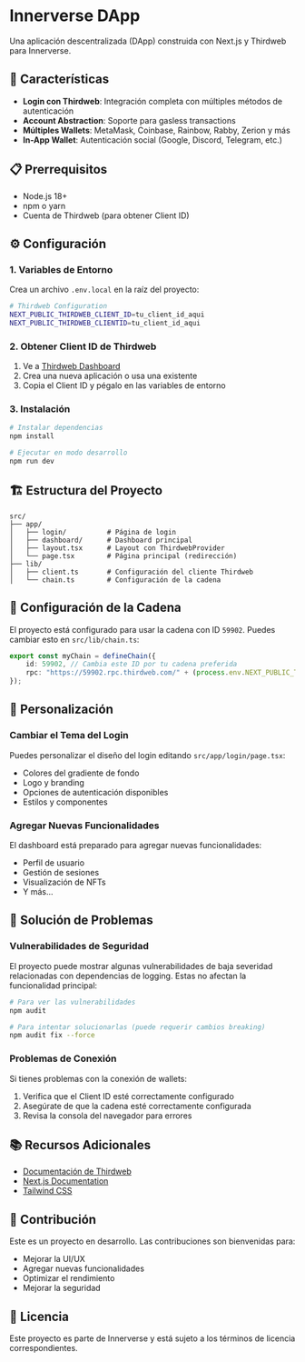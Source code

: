 # Innerverse DApp

Una aplicación descentralizada (DApp) construida con Next.js y Thirdweb para Innerverse.

## 🚀 Características

- **Login con Thirdweb**: Integración completa con múltiples métodos de autenticación
- **Account Abstraction**: Soporte para gasless transactions
- **Múltiples Wallets**: MetaMask, Coinbase, Rainbow, Rabby, Zerion y más
- **In-App Wallet**: Autenticación social (Google, Discord, Telegram, etc.)

## 📋 Prerrequisitos

- Node.js 18+ 
- npm o yarn
- Cuenta de Thirdweb (para obtener Client ID)

## ⚙️ Configuración

### 1. Variables de Entorno

Crea un archivo `.env.local` en la raíz del proyecto:

```bash
# Thirdweb Configuration
NEXT_PUBLIC_THIRDWEB_CLIENT_ID=tu_client_id_aqui
NEXT_PUBLIC_THIRDWEB_CLIENTID=tu_client_id_aqui
```

### 2. Obtener Client ID de Thirdweb

1. Ve a [Thirdweb Dashboard](https://thirdweb.com/dashboard)
2. Crea una nueva aplicación o usa una existente
3. Copia el Client ID y pégalo en las variables de entorno

### 3. Instalación

```bash
# Instalar dependencias
npm install

# Ejecutar en modo desarrollo
npm run dev
```

## 🏗️ Estructura del Proyecto

```
src/
├── app/
│   ├── login/          # Página de login
│   ├── dashboard/      # Dashboard principal
│   ├── layout.tsx      # Layout con ThirdwebProvider
│   └── page.tsx        # Página principal (redirección)
├── lib/
│   ├── client.ts       # Configuración del cliente Thirdweb
│   └── chain.ts        # Configuración de la cadena
```

## 🔧 Configuración de la Cadena

El proyecto está configurado para usar la cadena con ID `59902`. Puedes cambiar esto en `src/lib/chain.ts`:

```typescript
export const myChain = defineChain({
    id: 59902, // Cambia este ID por tu cadena preferida
    rpc: "https://59902.rpc.thirdweb.com/" + (process.env.NEXT_PUBLIC_THIRDWEB_CLIENTID || ""),
});
```

## 🎨 Personalización

### Cambiar el Tema del Login

Puedes personalizar el diseño del login editando `src/app/login/page.tsx`:

- Colores del gradiente de fondo
- Logo y branding
- Opciones de autenticación disponibles
- Estilos y componentes

### Agregar Nuevas Funcionalidades

El dashboard está preparado para agregar nuevas funcionalidades:

- Perfil de usuario
- Gestión de sesiones
- Visualización de NFTs
- Y más...

## 🚨 Solución de Problemas

### Vulnerabilidades de Seguridad

El proyecto puede mostrar algunas vulnerabilidades de baja severidad relacionadas con dependencias de logging. Estas no afectan la funcionalidad principal:

```bash
# Para ver las vulnerabilidades
npm audit

# Para intentar solucionarlas (puede requerir cambios breaking)
npm audit fix --force
```

### Problemas de Conexión

Si tienes problemas con la conexión de wallets:

1. Verifica que el Client ID esté correctamente configurado
2. Asegúrate de que la cadena esté correctamente configurada
3. Revisa la consola del navegador para errores

## 📚 Recursos Adicionales

- [Documentación de Thirdweb](https://portal.thirdweb.com/)
- [Next.js Documentation](https://nextjs.org/docs)
- [Tailwind CSS](https://tailwindcss.com/docs)

## 🤝 Contribución

Este es un proyecto en desarrollo. Las contribuciones son bienvenidas para:

- Mejorar la UI/UX
- Agregar nuevas funcionalidades
- Optimizar el rendimiento
- Mejorar la seguridad

## 📄 Licencia

Este proyecto es parte de Innerverse y está sujeto a los términos de licencia correspondientes.